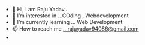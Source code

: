 - 👋 Hi, I am Raju Yadav...
- 👀 I’m interested in ...COding , Webdevelopment
- 🌱 I’m currently learning ... Web Development
- 📫 How to reach me ...rajuyadav94086@gmail.com
- 

<!---
raju94086/raju94086 is a ✨ special ✨ repository because its `README.md` (this file) appears on your GitHub profile.
You can click the Preview link to take a look at your changes.
--->
